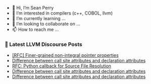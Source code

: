 - 👋 Hi, I’m Sean Perry
- 👀 I’m interested in compilers (c++, COBOL, llvm)
- 🌱 I’m currently learning ...
- 💞️ I’m looking to collaborate on ...
- 📫 How to reach me ...

<!---
s66perry/s66perry is a ✨ special ✨ repository because its `README.md` (this file) appears on your GitHub profile.
You can click the Preview link to take a look at your changes.
--->
### 📕 Latest LLVM Discourse Posts

<!-- DISCOURSE-LLVM:START -->
- [[RFC] Finer-grained non-integral pointer properties](https://discourse.llvm.org/t/rfc-finer-grained-non-integral-pointer-properties/83176#post_8)
- [Difference between call site attributes and declaration attributes](https://discourse.llvm.org/t/difference-between-call-site-attributes-and-declaration-attributes/83902#post_5)
- [RFC: Python callback for Source File Resolution](https://discourse.llvm.org/t/rfc-python-callback-for-source-file-resolution/83545#post_11)
- [Difference between call site attributes and declaration attributes](https://discourse.llvm.org/t/difference-between-call-site-attributes-and-declaration-attributes/83902#post_4)
- [Difference between call site attributes and declaration attributes](https://discourse.llvm.org/t/difference-between-call-site-attributes-and-declaration-attributes/83902#post_3)
<!-- DISCOURSE-LLVM:END -->

